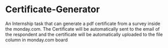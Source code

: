 # Certificate-Generator
An Internship task that can generate a pdf certificate from a survey inside the monday.com. The Certificate will be automatically sent to the email of the respondent and the certificate will be automatically uploaded to the file column in monday.com board
